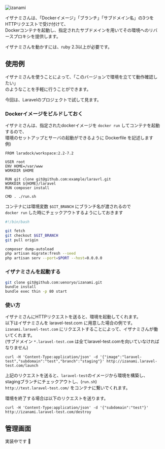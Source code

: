 ![izanami](https://user-images.githubusercontent.com/15713787/50641110-46e85900-0faa-11e9-8ce5-af1b3cfff265.png)

イザナミさんは、「Dockerイメージ」「ブランチ」「サブドメイン名」の3つをHTTPリクエストで受け付けて、  
Dockerコンテナを起動し、指定されたサブドメインを用いてその環境へのリバースプロキシを提供します。

イザナミさんを動かすには、ruby 2.3以上が必要です。

## 使用例

イザナミさんを使うことによって、「このバージョンで環境を立てて動作確認したい」  
のようなことを手軽に行うことができます。

今回は、Laravelのプロジェクトで試して見ます。

### Dockerイメージをビルドしておく

イザナミさんは、指定されたdockerイメージを `docker run` してコンテナを起動するので、  
環境のセットアップとサーバの起動ができるように Dockerfile を記述します
例)

```text:Dockerfile
FROM laradock/workspace:2.2-7.2

USER root
ENV HOME=/var/www
WORKDIR $HOME

RUN git clone git@github.com:example/laravrl.git
WORKDIR ${HOME}/laravel
RUN composer install

CMD . ./run.sh
```

コンテナには環境変数 `$GIT_BRANCH` にブランチ名が渡されるので  
`docker run` した時にチェックアウトするようにしておきます

```bash:run.sh
#!/bin/bash

git fetch
git checkout $GIT_BRANCH
git pull origin

composer dump-autoload
php artisan migrate:fresh --seed
php artisan serv --port=$PORT --host=0.0.0.0
```

### イザナミさんを起動する

```sh
git clone git@github.com:uenoryo/izanami.git
bundle install
bundle exec thin -p 80 start
```

### 使い方

イザナミさんにHTTPリクエストを送ると、環境を起動してくれます。  
以下はイザナミさんを laravel-test.com に用意した場合の例です。  
`izanami.laravel-test.com` にリクエストすることによって、イザナミさんが働いてくれます。  
(サブドメイン `*.laravel-test.com` は全てlaravel-test.comを向いていなければなりません)

```
curl -H 'Content-Type:application/json' -d '{"image":"laravel-test","subdomain":"test","branch":"staging"}' http://izanami.laravel-test.com/launch
```

上記のリクエストを送ると、`laravel-test`のイメージから環境を構築し、stagingブランチにチェックアウトし、(`run.sh`)  
`http://test.laravel-test.com/` をコンテナに繋いでくれます。

環境を終了する場合は以下のリクエストを送ります。

```
curl -H 'Content-Type:application/json' -d '{"subdomain":"test"}' http://izanami.laravel-test.com/destroy
```

## 管理画面

実装中です :construction:
